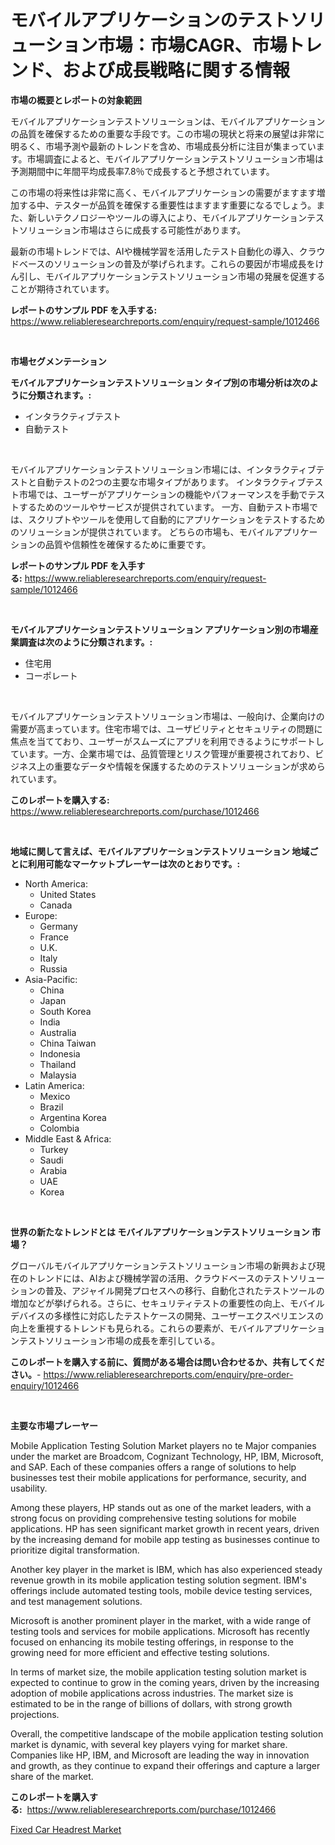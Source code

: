 <p><h1>モバイルアプリケーションのテストソリューション市場：市場CAGR、市場トレンド、および成長戦略に関する情報</h1></p><p><strong>市場の概要とレポートの対象範囲</strong></p>
<p><p>モバイルアプリケーションテストソリューションは、モバイルアプリケーションの品質を確保するための重要な手段です。この市場の現状と将来の展望は非常に明るく、市場予測や最新のトレンドを含め、市場成長分析に注目が集まっています。市場調査によると、モバイルアプリケーションテストソリューション市場は予測期間中に年間平均成長率7.8％で成長すると予想されています。</p><p>この市場の将来性は非常に高く、モバイルアプリケーションの需要がますます増加する中、テスターが品質を確保する重要性はますます重要になるでしょう。また、新しいテクノロジーやツールの導入により、モバイルアプリケーションテストソリューション市場はさらに成長する可能性があります。</p><p>最新の市場トレンドでは、AIや機械学習を活用したテスト自動化の導入、クラウドベースのソリューションの普及が挙げられます。これらの要因が市場成長をけん引し、モバイルアプリケーションテストソリューション市場の発展を促進することが期待されています。</p></p>
<p><strong>レポートのサンプル PDF を入手する:</strong> <a href="https://www.reliableresearchreports.com/enquiry/request-sample/1012466">https://www.reliableresearchreports.com/enquiry/request-sample/1012466</a></p>
<p>&nbsp;</p>
<p><strong>市場セグメンテーション</strong></p>
<p><strong>モバイルアプリケーションテストソリューション タイプ別の市場分析は次のように分類されます。:</strong></p>
<p><ul><li>インタラクティブテスト</li><li>自動テスト</li></ul></p>
<p>&nbsp;</p>
<p><p>モバイルアプリケーションテストソリューション市場には、インタラクティブテストと自動テストの2つの主要な市場タイプがあります。 インタラクティブテスト市場では、ユーザーがアプリケーションの機能やパフォーマンスを手動でテストするためのツールやサービスが提供されています。 一方、自動テスト市場では、スクリプトやツールを使用して自動的にアプリケーションをテストするためのソリューションが提供されています。 どちらの市場も、モバイルアプリケーションの品質や信頼性を確保するために重要です。</p></p>
<p><strong>レポートのサンプル PDF を入手する:</strong>&nbsp;<a href="https://www.reliableresearchreports.com/enquiry/request-sample/1012466">https://www.reliableresearchreports.com/enquiry/request-sample/1012466</a></p>
<p>&nbsp;</p>
<p><strong> モバイルアプリケーションテストソリューション アプリケーション別の市場産業調査は次のように分類されます。:</strong></p>
<p><ul><li>住宅用</li><li>コーポレート</li></ul></p>
<p>&nbsp;</p>
<p><p>モバイルアプリケーションテストソリューション市場は、一般向け、企業向けの需要が高まっています。住宅市場では、ユーザビリティとセキュリティの問題に焦点を当てており、ユーザーがスムーズにアプリを利用できるようにサポートしています。一方、企業市場では、品質管理とリスク管理が重要視されており、ビジネス上の重要なデータや情報を保護するためのテストソリューションが求められています。</p></p>
<p><strong>このレポートを購入する:</strong>&nbsp; <a href="https://www.reliableresearchreports.com/purchase/1012466">https://www.reliableresearchreports.com/purchase/1012466</a></p>
<p>&nbsp;</p>
<p><strong>地域に関して言えば、モバイルアプリケーションテストソリューション 地域ごとに利用可能なマーケットプレーヤーは次のとおりです。:</strong></p>
<p><ul>
    <li>
        North America:
        <ul>
            <li>United States</li>
            <li>Canada</li>
        </ul>
    </li>
    <li>
        Europe:
        <ul>
            <li>Germany</li>
            <li>France</li>
            <li>U.K.</li>
            <li>Italy</li>
            <li>Russia</li>
        </ul>
    </li>
    <li>
        Asia-Pacific:
        <ul>
            <li>China</li>
            <li>Japan</li>
            <li>South Korea</li>
            <li>India</li>
            <li>Australia</li>
            <li>China Taiwan</li>
            <li>Indonesia</li>
            <li>Thailand</li>
            <li>Malaysia</li>
        </ul>
    </li>
    <li>
        Latin America:
        <ul>
            <li>Mexico</li>
            <li>Brazil</li>
            <li>Argentina Korea</li>
            <li>Colombia</li>
        </ul>
    </li>
    <li>
        Middle East & Africa:
        <ul>
            <li>Turkey</li>
            <li>Saudi</li>
            <li>Arabia</li>
            <li>UAE</li>
            <li>Korea</li>
        </ul>
    </li>
    </ul></p>
<p>&nbsp;</p>
<p><strong>世界の新たなトレンドとは モバイルアプリケーションテストソリューション 市場？</strong></p>
<p><p>グローバルモバイルアプリケーションテストソリューション市場の新興および現在のトレンドには、AIおよび機械学習の活用、クラウドベースのテストソリューションの普及、アジャイル開発プロセスへの移行、自動化されたテストツールの増加などが挙げられる。さらに、セキュリティテストの重要性の向上、モバイルデバイスの多様性に対応したテストケースの開発、ユーザーエクスペリエンスの向上を重視するトレンドも見られる。これらの要素が、モバイルアプリケーションテストソリューション市場の成長を牽引している。</p></p>
<p><strong>このレポートを購入する前に、質問がある場合は問い合わせるか、共有してください。</strong>- <a href="https://www.reliableresearchreports.com/enquiry/pre-order-enquiry/1012466">https://www.reliableresearchreports.com/enquiry/pre-order-enquiry/1012466</a></p>
<p>&nbsp;</p>
<p><strong>主要な市場プレーヤー</strong></p>
<p><p>Mobile Application Testing Solution Market players no te Major companies under the market are Broadcom, Cognizant Technology, HP, IBM, Microsoft, and SAP. Each of these companies offers a range of solutions to help businesses test their mobile applications for performance, security, and usability.</p><p>Among these players, HP stands out as one of the market leaders, with a strong focus on providing comprehensive testing solutions for mobile applications. HP has seen significant market growth in recent years, driven by the increasing demand for mobile app testing as businesses continue to prioritize digital transformation.</p><p>Another key player in the market is IBM, which has also experienced steady revenue growth in its mobile application testing solution segment. IBM's offerings include automated testing tools, mobile device testing services, and test management solutions.</p><p>Microsoft is another prominent player in the market, with a wide range of testing tools and services for mobile applications. Microsoft has recently focused on enhancing its mobile testing offerings, in response to the growing need for more efficient and effective testing solutions.</p><p>In terms of market size, the mobile application testing solution market is expected to continue to grow in the coming years, driven by the increasing adoption of mobile applications across industries. The market size is estimated to be in the range of billions of dollars, with strong growth projections.</p><p>Overall, the competitive landscape of the mobile application testing solution market is dynamic, with several key players vying for market share. Companies like HP, IBM, and Microsoft are leading the way in innovation and growth, as they continue to expand their offerings and capture a larger share of the market.</p></p>
<p><strong>このレポートを購入する:</strong>&nbsp;&nbsp;<a href="https://www.reliableresearchreports.com/purchase/1012466">https://www.reliableresearchreports.com/purchase/1012466</a></p>
<p><p><a href="https://flame-sidecar-702.notion.site/Fixed-Car-Headrest-Market-Growth-Market-Trends-COVID-19-Impact-and-Forecasts-for-period-from-2024-7deddd80dc1e402a9e32d0bee91885ce">Fixed Car Headrest Market</a></p></p>